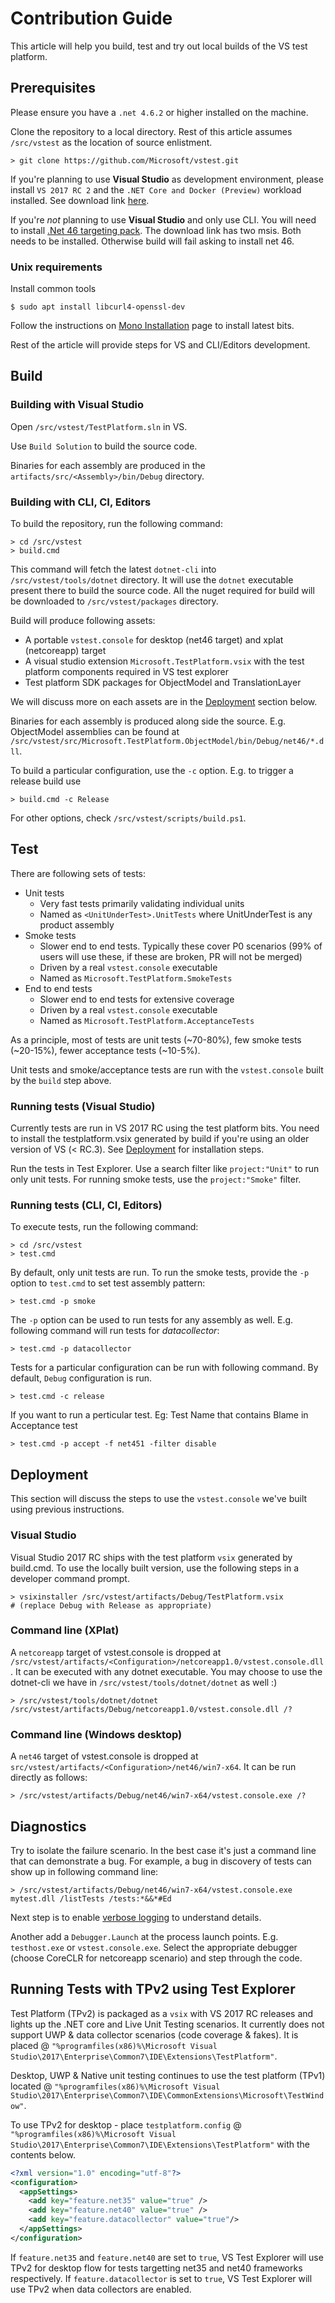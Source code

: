 # Contribution Guide

This article will help you build, test and try out local builds of the VS test
platform.

## Prerequisites
Please ensure you have a `.net 4.6.2` or higher installed on the machine.

Clone the repository to a local directory. Rest of this article assumes
`/src/vstest` as the location of source enlistment.

```
> git clone https://github.com/Microsoft/vstest.git
```

If you're planning to use **Visual Studio** as development environment, please
install `VS 2017 RC 2` and the `.NET Core and Docker (Preview)` workload installed. See download
link [here](https://www.microsoft.com/net/core#windowsvs2017).

If you're _not_ planning to use **Visual Studio** and only use CLI. You will need to install [.Net 46 targeting pack](https://www.microsoft.com/en-us/download/details.aspx?id=48136). The download link has two msis. Both needs to be installed. Otherwise build will fail asking to install net 46.

### Unix requirements
Install common tools
```shell
$ sudo apt install libcurl4-openssl-dev
```

Follow the instructions on [Mono Installation][mono-linux] page to install latest bits.

[mono-linux]: http://www.mono-project.com/download/#download-lin

Rest of the article will provide steps for VS and CLI/Editors development.
## Build

### Building with Visual Studio

Open `/src/vstest/TestPlatform.sln` in VS.

Use `Build Solution` to build the source code.

Binaries for each assembly are produced in the
`artifacts/src/<Assembly>/bin/Debug` directory.

### Building with CLI, CI, Editors

To build the repository, run the following command:

```
> cd /src/vstest
> build.cmd
```

This command will fetch the latest `dotnet-cli` into `/src/vstest/tools/dotnet`
directory. It will use the `dotnet` executable present there to build the source
code. All the nuget required for build will be downloaded to
`/src/vstest/packages` directory.

Build will produce following assets:

* A portable `vstest.console` for desktop (net46 target) and xplat (netcoreapp)
  target
* A visual studio extension `Microsoft.TestPlatform.vsix` with the test platform
  components required in VS test explorer
* Test platform SDK packages for ObjectModel and TranslationLayer

We will discuss more on each assets are in the [Deployment](#Deployment) section below.

Binaries for each assembly is produced along side the source. E.g. ObjectModel
assemblies can be found at
`/src/vstest/src/Microsoft.TestPlatform.ObjectModel/bin/Debug/net46/*.dll`.

To build a particular configuration, use the `-c` option. E.g. to trigger a
release build use

```
> build.cmd -c Release
```

For other options, check `/src/vstest/scripts/build.ps1`.

## Test

There are following sets of tests:

* Unit tests
    - Very fast tests primarily validating individual units
    - Named as `<UnitUnderTest>.UnitTests` where UnitUnderTest is any product
        assembly
* Smoke tests
    - Slower end to end tests. Typically these cover P0 scenarios (99% of users
        will use these, if these are broken, PR will not be merged)
    - Driven by a real `vstest.console` executable
    - Named as `Microsoft.TestPlatform.SmokeTests`
* End to end tests
    - Slower end to end tests for extensive coverage
    - Driven by a real `vstest.console` executable
    - Named as `Microsoft.TestPlatform.AcceptanceTests`

As a principle, most of tests are unit tests (~70-80%), few smoke tests
(~20-15%), fewer acceptance tests (~10-5%).

Unit tests and smoke/acceptance tests are run with the `vstest.console` built by
the `build` step above.

### Running tests (Visual Studio)

Currently tests are run in VS 2017 RC using the test platform bits. You need to
install the testplatform.vsix generated by build if you're using an older version
of VS (< RC.3). See [Deployment](#visual-studio) for installation steps.

Run the tests in Test Explorer. Use a search filter like `project:"Unit"` to
run only unit tests. For running smoke tests, use the `project:"Smoke"` filter.

### Running tests (CLI, CI, Editors)

To execute tests, run the following command:

```
> cd /src/vstest
> test.cmd
```

By default, only unit tests are run. To run the smoke tests, provide the `-p`
option to `test.cmd` to set test assembly pattern:

```
> test.cmd -p smoke
```

The `-p` option can be used to run tests for any assembly as well. E.g.
following command will run tests for *datacollector*:

```
> test.cmd -p datacollector
```

Tests for a particular configuration can be run with following command. By
default, `Debug` configuration is run.

```
> test.cmd -c release
```

If you want to run a perticular test. Eg: Test Name that contains Blame in Acceptance test

```
> test.cmd -p accept -f net451 -filter disable
```

## Deployment

This section will discuss the steps to use the `vstest.console` we've built
using previous instructions.

### Visual Studio

Visual Studio 2017 RC ships with the test platform `vsix` generated by build.cmd. To use the locally
built version, use the following steps in a developer command prompt.

```
> vsixinstaller /src/vstest/artifacts/Debug/TestPlatform.vsix
# (replace Debug with Release as appropriate)
```

### Command line (XPlat)

A `netcoreapp` target of vstest.console is dropped at
`/src/vstest/artifacts/<Configuration>/netcoreapp1.0/vstest.console.dll`. It can be
executed with any dotnet executable. You may choose to use the dotnet-cli we
have in `/src/vstest/tools/dotnet/dotnet` as well :)

```
> /src/vstest/tools/dotnet/dotnet /src/vstest/artifacts/Debug/netcoreapp1.0/vstest.console.dll /?
```

### Command line (Windows desktop)

A `net46` target of vstest.console is dropped at
`src/vstest/artifacts/<Configuration>/net46/win7-x64`. It can be run directly as
follows:

```
> /src/vstest/artifacts/Debug/net46/win7-x64/vstest.console.exe /?
```

## Diagnostics

Try to isolate the failure scenario. In the best case it's just a command line
that can demonstrate a bug. For example, a bug in discovery of tests can show up
in following command line:

```
> /src/vstest/artifacts/Debug/net46/win7-x64/vstest.console.exe mytest.dll /listTests /tests:*&&*#Ed
```

Next step is to enable [verbose logging](diagnose.md) to understand details.

Another add a `Debugger.Launch` at the process launch points. E.g.
`testhost.exe` or `vstest.console.exe`. Select the appropriate debugger (choose
CoreCLR for netcoreapp scenario) and step through the code.

## Running Tests with TPv2 using Test Explorer
Test Platform (TPv2) is packaged as a `vsix` with VS 2017 RC releases and lights up the .NET core and Live Unit Testing scenarios.  It currently does not support UWP & data collector scenarios (code coverage & fakes). It is placed @ `"%programfiles(x86)%\Microsoft Visual Studio\2017\Enterprise\Common7\IDE\Extensions\TestPlatform"`. 

Desktop, UWP & Native unit testing continues to use the test platform (TPv1) located @ `"%programfiles(x86)%\Microsoft Visual Studio\2017\Enterprise\Common7\IDE\CommonExtensions\Microsoft\TestWindow"`.

To use TPv2 for desktop - place `testplatform.config` @ `"%programfiles(x86)%\Microsoft Visual Studio\2017\Enterprise\Common7\IDE\Extensions\TestPlatform"` with the contents below.

````xml
<?xml version="1.0" encoding="utf-8"?>
<configuration>
  <appSettings>
    <add key="feature.net35" value="true" />
    <add key="feature.net40" value="true" />
    <add key="feature.datacollector" value="true"/>
  </appSettings>
</configuration>
````
If `feature.net35` and `feature.net40` are set to `true`, VS Test Explorer will use TPv2 for desktop flow for tests targetting net35 and net40 frameworks respectively. If `feature.datacollector` is set to `true`, VS Test Explorer will use TPv2 when data collectors are enabled.
